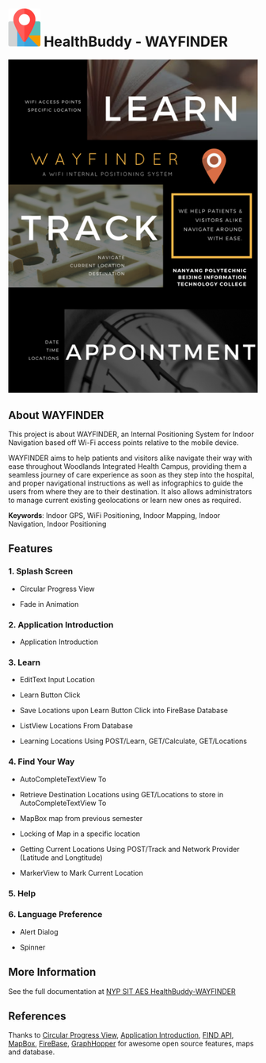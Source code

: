 # ![](https://github.com/wayfindersinghealth/WayFinder/blob/master/WayFinderIcon.png) HealthBuddy - WAYFINDER

![](https://github.com/wayfindersinghealth/WayFinder/blob/master/WayFinder%20Dark%20Poster.png)

## About WAYFINDER

This project is about WAYFINDER, an Internal Positioning System for Indoor Navigation based off Wi-Fi access points relative to the mobile device.

WAYFINDER aims to help patients and visitors alike navigate their way with ease throughout Woodlands Integrated Health Campus, providing them a seamless journey of care experience as soon as they step into the hospital, and proper navigational instructions as well as infographics to guide the users from where they are to their destination. It also allows administrators to manage current existing geolocations or learn new ones as required.

**Keywords**: Indoor GPS, WiFi Positioning, Indoor Mapping, Indoor Navigation, Indoor Positioning

## Features

### 1\. Splash Screen

- Circular Progress View 

- Fade in Animation

### 2\. Application Introduction

- Application Introduction

### 3\. Learn

- EditText Input Location

- Learn Button Click

- Save Locations upon Learn Button Click into FireBase Database 

- ListView Locations From Database

- Learning Locations Using POST/Learn, GET/Calculate, GET/Locations

### 4\. Find Your Way

- AutoCompleteTextView To

- Retrieve Destination Locations using GET/Locations to store in AutoCompleteTextView To

- MapBox map from previous semester

- Locking of Map in a specific location

- Getting Current Locations Using POST/Track and Network Provider (Latitude and Longtitude)

- MarkerView to Mark Current Location

### 5\. Help

### 6\. Language Preference

- Alert Dialog

- Spinner 

## More Information

See the full documentation at [NYP SIT AES HealthBuddy-WAYFINDER](https://aes.sit.nyp.edu.sg/FYPJ/SP02551/2017P3/Project%20Documentation/Forms/Overall%20View.aspx)

## References

Thanks to [Circular Progress View](https://github.com/rahatarmanahmed/CircularProgressView), [Application Introduction](https://github.com/apl-devs/AppIntro), [FIND API](https://www.internalpositioning.com/), [MapBox](https://www.mapbox.com/), [FireBase](https://firebase.google.com/), [GraphHopper](https://www.graphhopper.com/) for awesome open source features, maps and database.
